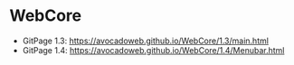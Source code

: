 # WebCore
+ GitPage 1.3: https://avocadoweb.github.io/WebCore/1.3/main.html
+ GitPage 1.4: https://avocadoweb.github.io/WebCore/1.4/Menubar.html
